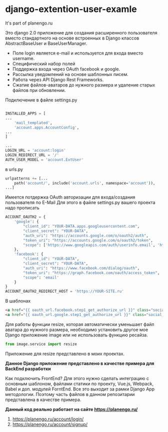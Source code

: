# django-extention-user-examle
It's part of planengo.ru

Это django 2.0 приложение для создания расширенного пользователя вместо стандартного на основе встроенных в Django классов AbstractBaseUser и BaseUserManager.

- Поле login является e-mail и используется для входа вместо username.
- Специфический набор полей
- Поддержка входа через OAuth facebook и google.
- Рассылка уведомлений на основе шаблонных писем.
- Работа через API Django Rest Frameworks.
- Сжатие файлов-аватаров до нужного размера и удаление старых файлов при обновлении.

Подключение в файле settings.py
```python

INSTALLED_APPS = [
...
    'mail_templated',
    'account.apps.AccountConfig',
...
]

...
LOGIN_URL = 'account:login'
LOGIN_REDIRECT_URL = '/'
AUTH_USER_MODEL = 'account.ExtUser'
```

в urls.py
```python
urlpatterns += [...
    path('account/', include('account.urls', namespace='account')),
...]
```

Имеется потдержка OAuth авторизации для входа/создания пользователя по E-Mail
Для этого в файле settings.py вашего проекта надо прописать 

```python
ACCOUNT_OAUTH2 = {
    'google': {
        "client_id": "YOUR-DATA.apps.googleusercontent.com",
        "client_secret": "YOUR-DATA",
        "auth_uri": "https://accounts.google.com/o/oauth2/auth",
        "token_uri": "https://accounts.google.com/o/oauth2/token",
        "scope": ['https://www.googleapis.com/auth/userinfo.email', 'https://www.googleapis.com/auth/userinfo.profile']
    },
    'facebook': {
        "client_id": "YOUR-DATA",
        "client_secret": "YOUR-DATA",
        "auth_uri": "https://www.facebook.com/dialog/oauth",
        "token_uri": "https://graph.facebook.com/oauth/access_token",
        "scope": 'email'
    }
}
ACCOUNT_OAUTH2_REDIRECT_HOST = 'https://YOUR-SITE.ru'
```

В шаблонах 
```html
<a href="{{ oauth_url.facebook.step1_get_authorize_url }}" class="social__soc social__soc_fb"></a>
<a href="{{ oauth_url.google.step1_get_authorize_url }}" class="social__soc social__soc_gplus"></a>
```

Для работы функции resize, которая автоматически уменьшает файл аватара до нужного размера, 
необходимо установить другое мое Django приложение image или не использовать функцию ресайза. 
```python
from image.service import resize
```
Приложение для resize представлено в моих проектах.

**Данное Django приложение представлено в качестве примера для BackEnd разработки**

Как подключить FrontEnd?
Для этого нужно сделать интеграцию с основным шаблоном, файлами статики по проекту, Vue.js, Webpack, Babel и доп. модулей ForntEnd. Все это выходит за рамки Django App методологии. Поэтому часть файлов в данном репозитарии представлена в качестве примера. 


**Данный код реально работает на сайте https://planengo.ru/**
1. https://planengo.ru/account/login/
2. https://planengo.ru/account/signup/

